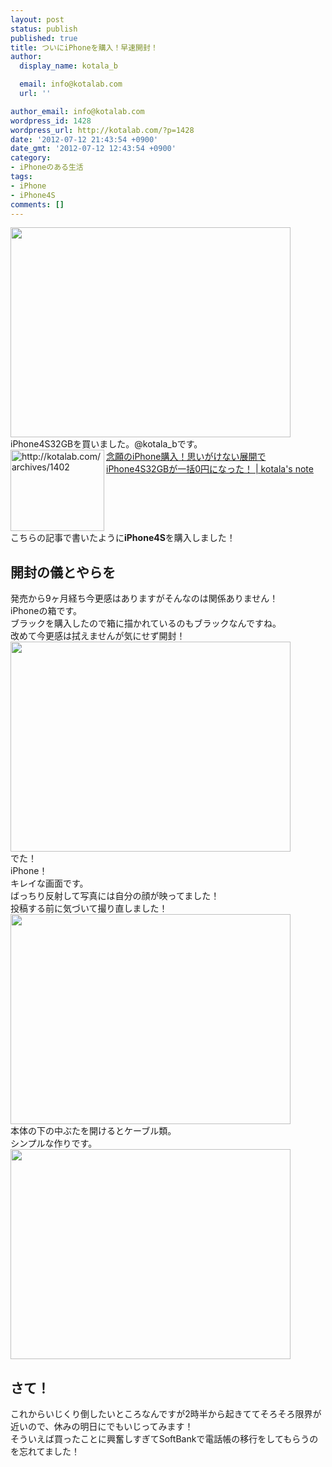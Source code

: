 ```yaml
---
layout: post
status: publish
published: true
title: ついにiPhoneを購入！早速開封！
author:
  display_name: kotala_b

  email: info@kotalab.com
  url: ''

author_email: info@kotalab.com
wordpress_id: 1428
wordpress_url: http://kotalab.com/?p=1428
date: '2012-07-12 21:43:54 +0900'
date_gmt: '2012-07-12 12:43:54 +0900'
category:
- iPhoneのある生活
tags:
- iPhone
- iPhone4S
comments: []
---
```

<p><a href="http://kotalab.com/wp-content/uploads/iphone_01.jpg" target="_blank"><img src="http://kotalab.com/wp-content/uploads/iphone_01.jpg" alt="" title="iphone_01" width="448" height="336" class="alignnone size-full wp-image-1430" /></a><br />
iPhone4S32GBを買いました。@kotala_bです。<br />
<a href="http://kotalab.com/iphone4s32gb-0yen" target="_blank"><img title="念願のiPhone購入！思いがけない展開でiPhone4S32GBが一括0円になった！ | kotala's note" src="http://capture.heartrails.com/150x130/1342095433402?http://kotalab.com/iphone4s32gb-0yen" alt="http://kotalab.com/archives/1402" width="150" height="130" align="left" /></a><a href="http://kotalab.com/iphone4s32gb-0yen" title="念願のiPhone購入！思いがけない展開でiPhone4S32GBが一括0円になった！" target="_blank">念願のiPhone購入！思いがけない展開でiPhone4S32GBが一括0円になった！ | kotala's note</a><br style="clear:both;" />こちらの記事で書いたように<strong>iPhone4S</strong>を購入しました！<br />
<!--more--></p>
<h2>開封の儀とやらを</h2>
<p>発売から9ヶ月経ち今更感はありますがそんなのは関係ありません！<br />
iPhoneの箱です。<br />
ブラックを購入したので箱に描かれているのもブラックなんですね。<br />
改めて今更感は拭えませんが気にせず開封！<br />
<a href="http://kotalab.com/wp-content/uploads/iphone_02.jpg" target="_blank"><img src="http://kotalab.com/wp-content/uploads/iphone_02.jpg" alt="" title="iphone_02" width="448" height="336" class="alignnone size-full wp-image-1431" /></a><br />
でた！<br />
iPhone！<br />
キレイな画面です。<br />
ばっちり反射して写真には自分の顔が映ってました！<br />
投稿する前に気づいて撮り直しました！<br />
<a href="http://kotalab.com/wp-content/uploads/iphone_03.jpg" target="_blank"><img src="http://kotalab.com/wp-content/uploads/iphone_03.jpg" alt="" title="iphone_03" width="448" height="336" class="alignnone size-full wp-image-1432" /></a><br />
本体の下の中ぶたを開けるとケーブル類。<br />
シンプルな作りです。<br />
<a href="http://kotalab.com/wp-content/uploads/iphone_04.jpg" target="_blank"><img src="http://kotalab.com/wp-content/uploads/iphone_04.jpg" alt="" title="iphone_04" width="448" height="336" class="alignnone size-full wp-image-1429" /></a></p>
<h2>さて！</h2>
<p>これからいじくり倒したいところなんですが2時半から起きててそろそろ限界が近いので、休みの明日にでもいじってみます！<br />
そういえば買ったことに興奮しすぎてSoftBankで電話帳の移行をしてもらうのを忘れてました！</p>
